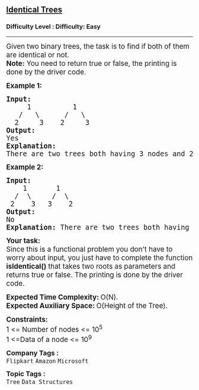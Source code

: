 <h2><a href="https://www.geeksforgeeks.org/problems/determine-if-two-trees-are-identical/1?page=1&category=Tree&difficulty=Basic,Easy&sortBy=submissions">Identical Trees</a></h2><h3>Difficulty Level : Difficulty: Easy</h3><hr><div class="problems_problem_content__Xm_eO"><p><span style="font-size: 14pt;">Given two binary trees, the task is to find if both of them are identical or not.<br><strong>Note:</strong> You need to return true or false, the printing is done by the driver code.</span></p>
<p><span style="font-size: 14pt;"><strong>Example 1:</strong></span></p>
<pre><span style="font-size: 14pt;"><strong>Input:
</strong>     1          1
&nbsp;  /   \      /   \
&nbsp; 2     3    2     3
<strong>Output: <br></strong>Yes<strong>
Explanation: <br></strong>There are two trees both having 3 nodes and 2 edges, both trees are identical having the root as 1, left child of 1 is 2 and right child of 1 is 3.</span></pre>
<p><span style="font-size: 14pt;"><strong>Example 2:</strong></span></p>
<pre><span style="font-size: 14pt;"><strong>Input:
</strong>    1       1
&nbsp; /  \     /  \
&nbsp;2    3   3    2
<strong>Output: <br></strong>No<strong>
Explanation: </strong>There are two trees both having 3 nodes and 2 edges, but both trees are not identical.</span></pre>
<p><span style="font-size: 14pt;"><strong>Your task:</strong><br>Since this is a functional problem you don't have to worry about input, you just have to complete the function <strong>isIdentical()</strong> that takes two roots as parameters and returns true or false. The printing is done by the driver code.</span></p>
<p><span style="font-size: 14pt;"><strong>Expected Time Complexity: </strong>O(N).<br><strong>Expected Auxiliary Space:&nbsp;</strong>O(Height of the Tree).</span></p>
<p><span style="font-size: 14pt;"><strong>Constraints:</strong><br>1 &lt;= Number of nodes &lt;= 10<sup>5</sup><br>1 &lt;=Data of a node &lt;= 10<sup>9</sup></span></p></div><p><span style=font-size:18px><strong>Company Tags : </strong><br><code>Flipkart</code>&nbsp;<code>Amazon</code>&nbsp;<code>Microsoft</code>&nbsp;<br><p><span style=font-size:18px><strong>Topic Tags : </strong><br><code>Tree</code>&nbsp;<code>Data Structures</code>&nbsp;